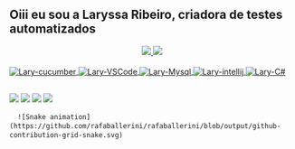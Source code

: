 ## Oiii eu sou a Laryssa Ribeiro, criadora de testes automatizados
<div align="center">
  <a href="https://github.com/LaryssaR-QA">
  <img height="180em" src="https://github-readme-stats.vercel.app/api?username=LaryssaR-QA&show_icons=true&theme=omni&include_all_commits=true&count_private=true"/>
  <img height="180em" src="https://github-readme-stats.vercel.app/api/top-langs/?username=LaryssaR-QA&layout=compact&langs_count=7&theme=omni"/>
</div>


<div style="display: inline_block"><br>
  <img align="center" alt="Lary-cucumber" height="30" width="40" src="https://icongr.am/devicon/cucumber-plain.svg?size=128&color=0bef31">
  <img align="center" alt="Lary-VSCode" height="30" width="40" src="https://cdn.jsdelivr.net/gh/devicons/devicon/icons/vscode/vscode-original.svg">
  <img align="center" alt="Lary-Mysql" height="30" width="40" src="https://cdn.jsdelivr.net/gh/devicons/devicon/icons/mysql/mysql-original.svg" />
  <img align="center" alt="Lary-intellij" height="30" width="40" src="https://cdn.jsdelivr.net/gh/devicons/devicon/icons/intellij/intellij-original.svg"/>
  <img align="center" alt="Lary-C#" height="30" width="40" src="https://icongr.am/devicon/csharp-original.svg?size=128&color=10f43e">
</div>
  
  ##
 
<div>
  <a href="https://www.linkedin.com/in/laryssafernanda/" target="_blank"><img src="https://img.shields.io/badge/-LinkedIn-%230077B5?style=for-the-badge&logo=linkedin&logoColor=white" target="_blank"></a> 
  <a href="https://www.instagram.com/larymortis/" target="_blank"><img src="https://img.shields.io/badge/-Instagram-%23E4405F?style=for-the-badge&logo=instagram&logoColor=white" target="_blank"></a>
 	<a href="https://www.twitch.tv/larymortis" target="_blank"><img src="https://img.shields.io/badge/Twitch-9146FF?style=for-the-badge&logo=twitch&logoColor=white" target="_blank"></a>
 	<a href="https://open.spotify.com/user/227mrnwy6lumbyggnid74obrq" target="_blank"><img src="https://img.shields.io/badge/Spotify-1ED760?&style=for-the-badge&logo=spotify&logoColor=white"></a>

      ![Snake animation](https://github.com/rafaballerini/rafaballerini/blob/output/github-contribution-grid-snake.svg)

</div>
